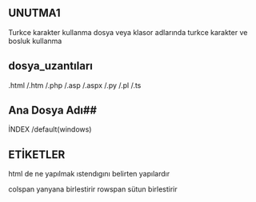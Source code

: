 ## UNUTMA1 ##
Turkce karakter kullanma
dosya veya klasor adlarında 
turkce karakter ve 
bosluk kullanma

## dosya_uzantıları ##
.html /.htm /.php /.asp /.aspx /.py /.pl /.ts

## Ana Dosya Adı##
İNDEX /default(windows)

## ETİKETLER ##
html de ne yapılmak ıstendıgını belirten yapılardır


colspan yanyana birlestirir
rowspan sütun birlestirir